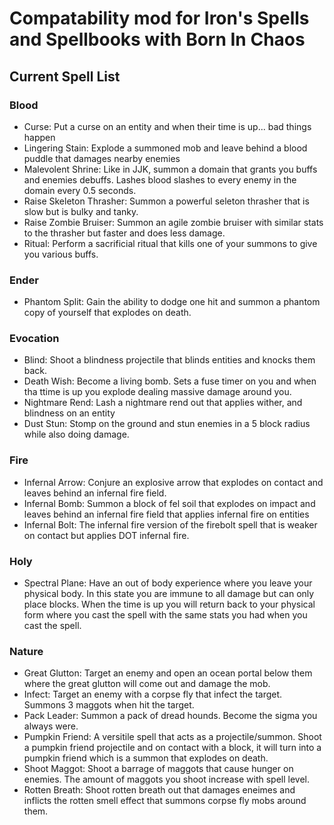 # Compatability mod for Iron's Spells and Spellbooks with Born In Chaos

## Current Spell List

### Blood
- Curse: Put a curse on an entity and when their time is up... bad things happen
- Lingering Stain: Explode a summoned mob and leave behind a blood puddle that damages nearby enemies
- Malevolent Shrine: Like in JJK, summon a domain that grants you buffs and enemies debuffs. Lashes blood slashes to every enemy in the domain every 0.5 seconds.
- Raise Skeleton Thrasher: Summon a powerful seleton thrasher that is slow but is bulky and tanky.
- Raise Zombie Bruiser: Summon an agile zombie bruiser with similar stats to the thrasher but faster and does less damage.
- Ritual: Perform a sacrificial ritual that kills one of your summons to give you various buffs.

### Ender
- Phantom Split: Gain the ability to dodge one hit and summon a phantom copy of yourself that explodes on death.

### Evocation
- Blind: Shoot a blindness projectile that blinds entities and knocks them back.
- Death Wish: Become a living bomb. Sets a fuse timer on you and when tha ttime is up you explode dealing massive damage around you.
- Nightmare Rend: Lash a nightmare rend out that applies wither, and blindness on an entity
- Dust Stun: Stomp on the ground and stun enemies in a 5 block radius while also doing damage.

### Fire
- Infernal Arrow: Conjure an explosive arrow that explodes on contact and leaves behind an infernal fire field.
- Infernal Bomb: Summon a block of fel soil that explodes on impact and leaves behind an infernal fire field that applies infernal fire on entities
- Infernal Bolt: The infernal fire version of the firebolt spell that is weaker on contact but applies DOT infernal fire.

### Holy
- Spectral Plane: Have an out of body experience where you leave your physical body. In this state you are immune to all damage but can only place blocks. When the time is up you will return back to your physical form where you cast the spell with the same stats you had when you cast the spell.

### Nature
- Great Glutton: Target an enemy and open an ocean portal below them where the great glutton will come out and damage the mob.
- Infect: Target an enemy with a corpse fly that infect the target. Summons 3 maggots when hit the target.
- Pack Leader: Summon a pack of dread hounds. Become the sigma you always were.
- Pumpkin Friend: A versitile spell that acts as a projectile/summon. Shoot a pumpkin friend projectile and on contact with a block, it will turn into a pumpkin friend which is a summon that explodes on death.
- Shoot Maggot: Shoot a barrage of maggots that cause hunger on enemies. The amount of maggots you shoot increase with spell level.
- Rotten Breath: Shoot rotten breath out that damages eneimes and inflicts the rotten smell effect that summons corpse fly mobs around them.
